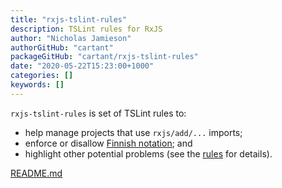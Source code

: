 ```yaml
---
title: "rxjs-tslint-rules"
description: TSLint rules for RxJS
author: "Nicholas Jamieson"
authorGitHub: "cartant"
packageGitHub: "cartant/rxjs-tslint-rules"
date: "2020-05-22T15:23:00+1000"
categories: []
keywords: []
---
```


`rxjs-tslint-rules` is set of TSLint rules to:

- help manage projects that use `rxjs/add/...` imports;
- enforce or disallow [Finnish notation](https://medium.com/@benlesh/observables-and-finnish-notation-df8356ed1c9b); and
- highlight other potential problems (see the [rules](https://github.com/cartant/rxjs-tslint-rules/blob/master/README.md#rules) for details).

[README.md](https://github.com/cartant/rxjs-tslint-rules/blob/master/README.md)
